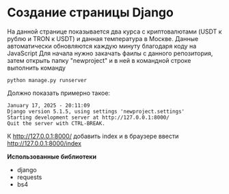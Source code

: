 # Создание страницы Django

На данной странице показывается два курса с криптовалютами (USDT к рублю и TRON к USDT) и данная температура в Москве. Данные автоматически обновляются каждую минуту благодаря коду на JavaScript
Для начала нужно закачать фаилы с данного репозитория, затем открыть папку "newproject" и в ней в командной строке выполнить команду
```
python manage.py runserver
```
Должно показать примерно такое:

```
January 17, 2025 - 20:11:09
Django version 5.1.5, using settings 'newproject.settings'
Starting development server at http://127.0.0.1:8000/
Quit the server with CTRL-BREAK.
```

К http://127.0.0.1:8000/ добавить index и в браузере ввести http://127.0.0.1:8000/index


**Использованные библиотеки**
- django
- requests
- bs4


